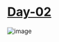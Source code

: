 
# [Day-02]()


![image](https://user-images.githubusercontent.com/24938159/113497400-68d23c80-9521-11eb-8027-5bde83755cce.png)
